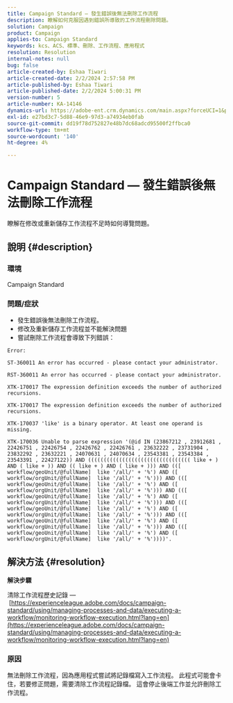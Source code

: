 ```yaml
---
title: Campaign Standard — 發生錯誤後無法刪除工作流程
description: 瞭解如何克服因遇到錯誤所導致的工作流程刪除問題。
solution: Campaign
product: Campaign
applies-to: Campaign Standard
keywords: kcs、ACS、標準、刪除、工作流程、應用程式
resolution: Resolution
internal-notes: null
bug: false
article-created-by: Eshaa Tiwari
article-created-date: 2/2/2024 2:57:58 PM
article-published-by: Eshaa Tiwari
article-published-date: 2/2/2024 5:00:31 PM
version-number: 5
article-number: KA-14146
dynamics-url: https://adobe-ent.crm.dynamics.com/main.aspx?forceUCI=1&pagetype=entityrecord&etn=knowledgearticle&id=34e15770-dbc1-ee11-9079-6045bd006268
exl-id: e27bd3c7-5d88-46e9-97d3-a74934eb0fab
source-git-commit: dd19f78d752827e48b7dc68adcd95500f2ffbca0
workflow-type: tm+mt
source-wordcount: '140'
ht-degree: 4%

---
```


# Campaign Standard — 發生錯誤後無法刪除工作流程


瞭解在修改或重新儲存工作流程不足時如何導覽問題。

## 說明 {#description}


### 環境

Campaign Standard

### 問題/症狀

- 發生錯誤後無法刪除工作流程。
- 修改及重新儲存工作流程並不能解決問題
- 嘗試刪除工作流程會導致下列錯誤：



```
Error:

ST-360011 An error has occurred - please contact your administrator.

RST-360011 An error has occurred - please contact your administrator.

XTK-170017 The expression definition exceeds the number of authorized recursions.

XTK-170017 The expression definition exceeds the number of authorized recursions.

XTK-170037 'like' is a binary operator. At least one operand is missing.

XTK-170036 Unable to parse expression '(@id IN (23867212 , 23912681 , 22426751 , 22426754 , 22426762 , 22426761 , 23632222 , 23731904 , 23832292 , 23632221 , 24070631 , 24070634 , 23543381 , 23543384 , 23543391 , 22427122)) AND ((((((((((((((((((((((((((((((((( like + ) AND ( like + )) AND (( like + ) AND ( like + ))) AND (([ workflow/geoUnit/@fullName]  like '/all/' + '%') AND ([ workflow/orgUnit/@fullName]  like '/all/' + '%'))) AND (([ workflow/geoUnit/@fullName]  like '/all/' + '%') AND ([ workflow/orgUnit/@fullName]  like '/all/' + '%'))) AND (([ workflow/geoUnit/@fullName]  like '/all/' + '%') AND ([ workflow/orgUnit/@fullName]  like '/all/' + '%'))) AND (([ workflow/geoUnit/@fullName]  like '/all/' + '%') AND ([ workflow/orgUnit/@fullName]  like '/all/' + '%'))) AND (([ workflow/geoUnit/@fullName]  like '/all/' + '%') AND ([ workflow/orgUnit/@fullName]  like '/all/' + '%'))) AND (([ workflow/geoUnit/@fullName]  like '/all/' + '%') AND ([ workflow/orgUnit/@fullName]  like '/all/' + '%'))))'.
```







## 解決方法 {#resolution}


<b>解決步驟</b>

清除工作流程歷史記錄 —  [https://experienceleague.adobe.com/docs/campaign-standard/using/managing-processes-and-data/executing-a-workflow/monitoring-workflow-execution.html?lang=en](https://experienceleague.adobe.com/docs/campaign-standard/using/managing-processes-and-data/executing-a-workflow/monitoring-workflow-execution.html?lang=en)

### 原因

無法刪除工作流程，因為應用程式嘗試將記錄檔寫入工作流程。 此程式可能會卡住，若要修正問題，需要清除工作流程記錄檔。 這會停止後端工作並允許刪除工作流程。
